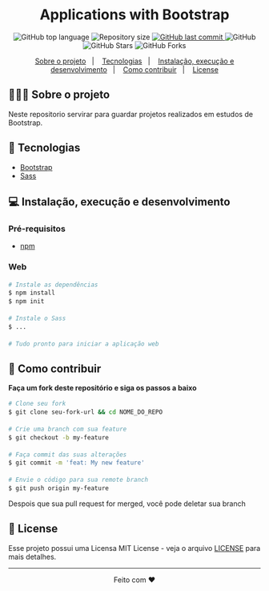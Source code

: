 <h1 align="center">
  Applications with Bootstrap
</h1>

<p align="center">
  <img alt="GitHub top language" src="https://img.shields.io/github/languages/top/daviteixeira-btm/Applications-with-Bootstrap?style=flat-square">
  
  <img alt="Repository size" src="https://img.shields.io/github/repo-size/daviteixeira-btm/Applications-with-Bootstrap?style=flat-square">
  
  <a href="https://github.com/daviteixeira-btm/Applications-with-Bootstrap/commits">
    <img alt="GitHub last commit" src="https://img.shields.io/github/last-commit/daviteixeira-btm/Applications-with-Bootstrap?style=flat-square">
  </a>
  
  <img alt="GitHub" src="https://img.shields.io/github/license/daviteixeira-btm/Applications-with-Bootstrap?style=flat-square">

  <img alt="GitHub Stars" src="https://img.shields.io/github/stars/daviteixeira-btm/Applications-with-Bootstrap?style=social">
	<img alt="GitHub Forks" src="https://img.shields.io/github/forks/daviteixeira-btm/Applications-with-Bootstrap?style=social"> 
</p>
<p align="center">
  <a href="#-sobre-o-projeto">Sobre o projeto</a>&nbsp;&nbsp;&nbsp;|&nbsp;&nbsp;&nbsp;
  <a href="#-tecnologias">Tecnologias</a>&nbsp;&nbsp;&nbsp;|&nbsp;&nbsp;&nbsp;
  <a href="#-instalação-execução-e-desenvolvimento">Instalação, execução e desenvolvimento</a>&nbsp;&nbsp;&nbsp;|&nbsp;&nbsp;&nbsp;
  <a href="#-como-contribuir">Como contribuir</a>&nbsp;&nbsp;&nbsp;|&nbsp;&nbsp;&nbsp;
  <a href="#-license">License</a>
</p>

<div align="center>
	    
![Printsreen](bootstrap-illustration.png)

</div>

## 👨🏻‍💻 Sobre o projeto
<p>
  Neste repositorio servirar para guardar projetos realizados em estudos de Bootstrap.
</p>

## 🚀 Tecnologias

- [Bootstrap](https://getbootstrap.com/)
- [Sass](https://sass-lang.com/)

## 💻 Instalação, execução e desenvolvimento

### Pré-requisitos

- [npm](https://www.npmjs.com/)

### Web
```bash
# Instale as dependências
$ npm install
$ npm init

# Instale o Sass
$ ...

# Tudo pronto para iniciar a aplicação web

```
## 🤔 Como contribuir

**Faça um fork deste repositório e siga os passos a baixo**

```bash
# Clone seu fork
$ git clone seu-fork-url && cd NOME_DO_REPO

# Crie uma branch com sua feature
$ git checkout -b my-feature

# Faça commit das suas alterações
$ git commit -m 'feat: My new feature'

# Envie o código para sua remote branch
$ git push origin my-feature
```
Despois que sua pull request for merged, você pode deletar sua branch

## 📝 License

Esse projeto possui uma Licensa MIT License - veja o arquivo [LICENSE](./LICENSE) para mais detalhes.

---

<div align="center">

Feito com ❤️

</div>
